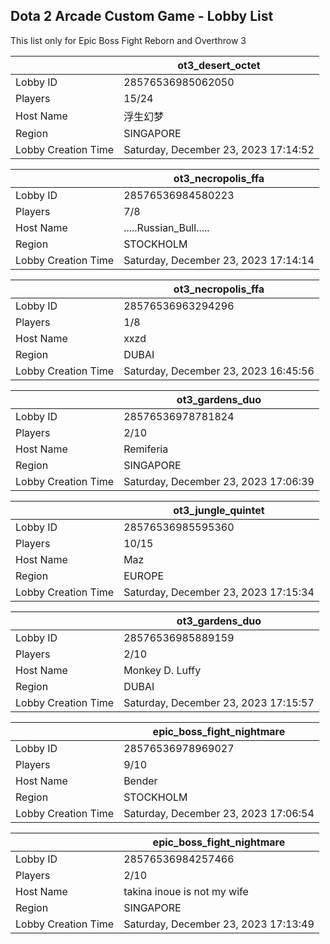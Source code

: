 ## Dota 2 Arcade Custom Game - Lobby List

This list only for Epic Boss Fight Reborn and Overthrow 3

|  | ot3_desert_octet |
| ------ | ------ |
| Lobby ID | 28576536985062050 |
| Players | 15/24 |
| Host Name | 浮生幻梦 |
| Region | SINGAPORE |
| Lobby Creation Time | Saturday, December 23, 2023 17:14:52 |


|  | ot3_necropolis_ffa |
| ------ | ------ |
| Lobby ID | 28576536984580223 |
| Players | 7/8 |
| Host Name | .....Russian_Bull..... |
| Region | STOCKHOLM |
| Lobby Creation Time | Saturday, December 23, 2023 17:14:14 |


|  | ot3_necropolis_ffa |
| ------ | ------ |
| Lobby ID | 28576536963294296 |
| Players | 1/8 |
| Host Name | xxzd |
| Region | DUBAI |
| Lobby Creation Time | Saturday, December 23, 2023 16:45:56 |


|  | ot3_gardens_duo |
| ------ | ------ |
| Lobby ID | 28576536978781824 |
| Players | 2/10 |
| Host Name | Remiferia |
| Region | SINGAPORE |
| Lobby Creation Time | Saturday, December 23, 2023 17:06:39 |


|  | ot3_jungle_quintet |
| ------ | ------ |
| Lobby ID | 28576536985595360 |
| Players | 10/15 |
| Host Name | Maz |
| Region | EUROPE |
| Lobby Creation Time | Saturday, December 23, 2023 17:15:34 |


|  | ot3_gardens_duo |
| ------ | ------ |
| Lobby ID | 28576536985889159 |
| Players | 2/10 |
| Host Name | Monkey D. Luffy |
| Region | DUBAI |
| Lobby Creation Time | Saturday, December 23, 2023 17:15:57 |


|  | epic_boss_fight_nightmare |
| ------ | ------ |
| Lobby ID | 28576536978969027 |
| Players | 9/10 |
| Host Name | Bender |
| Region | STOCKHOLM |
| Lobby Creation Time | Saturday, December 23, 2023 17:06:54 |


|  | epic_boss_fight_nightmare |
| ------ | ------ |
| Lobby ID | 28576536984257466 |
| Players | 2/10 |
| Host Name | takina inoue is not my wife |
| Region | SINGAPORE |
| Lobby Creation Time | Saturday, December 23, 2023 17:13:49 |


